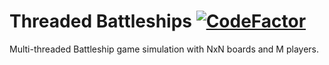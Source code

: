 # Threaded Battleships [![CodeFactor](https://www.codefactor.io/repository/github/ismellike/threaded_battleships/badge/master)](https://www.codefactor.io/repository/github/ismellike/threaded_battleships/overview/master)

Multi-threaded Battleship game simulation with NxN boards and M players.

